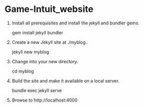 # Game-Intuit_website

1. Install all prerequisites and install the jekyll and bundler gems.

    gem install jekyll bundler

2. Create a new Jekyll site at ./myblog..

    jekyll new myblog

3. Change into your new directory.

    cd myblog

4. Build the site and make it available on a local server.

    bundle exec jekyll serve

5. Browse to http://localhost:4000
